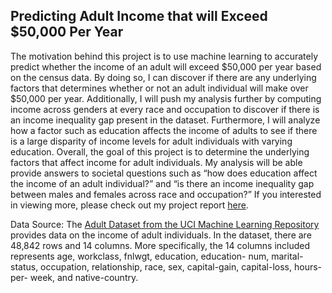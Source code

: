 ## Predicting Adult Income that will Exceed $50,000 Per Year

The motivation behind this project is to use machine learning to accurately predict whether the income of an adult will
exceed $50,000 per year based on the census data. By doing so, I can discover if there are any
underlying factors that determines whether or not an adult individual will make over $50,000
per year. Additionally, I will push my analysis further by computing income across genders at
every race and occupation to discover if there is an income inequality gap present in the
dataset. Furthermore, I will analyze how a factor such as education affects the income of adults
to see if there is a large disparity of income levels for adult individuals with varying education.
Overall, the goal of this project is to determine the underlying factors that affect income for
adult individuals. My analysis will be able provide answers to societal questions such as “how
does education affect the income of an adult individual?” and “is there an income inequality
gap between males and females across race and occupation?” If you interested in viewing more, 
please check out my project report [here](https://github.com/zhiye6/predicting_adult_income/blob/main/Project_Report.pdf).

Data Source: The [Adult Dataset from the UCI Machine Learning Repository](http://archive.ics.uci.edu/ml/datasets/Adult) provides data on the income of adult individuals. In the dataset, there are 48,842 rows and 14 columns. More specifically, the 14 columns included represents age, workclass, fnlwgt, education, education- num, marital-status, occupation, relationship, race, sex, capital-gain, capital-loss, hours-per- week, and native-country.

